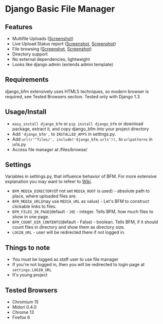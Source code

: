 Django Basic File Manager
=========================

Features
--------

* Multifile Uploads ([Screenshot](https://github.com/simukis/django-bfm/raw/master/screenshots/Open%20Files.png))
* Live Upload Status report ([Screenshot](https://github.com/simukis/django-bfm/raw/master/screenshots/Upload2.gif), [Screenshot](https://github.com/simukis/django-bfm/raw/master/screenshots/Upload.gif))
* File browsing ([Screenshot](https://github.com/simukis/django-bfm/raw/master/screenshots/Basic%20File%20Manager%20-%20Browse.png), [Screenshot](https://github.com/simukis/django-bfm/raw/master/screenshots/Basic%20File%20Manager%20-%20Browse%20Directory.png))
* Directory support
* No external dependencies, lightweight
* Looks like django admin (extends admin template)

Requirements
------------

django_bfm extensively uses HTML5 techniques, so modern browser is required, see Tested Browsers section.
Tested only with Django 1.3.

Usage/Install
-------------

* `easy_install django_bfm` or `pip install django_bfm` or download package, extract it, and copy django_bfm into your project directory
* Add `'django_bfm',` to `INSTALLED_APPS` in settings.py.
* Add `url(r'^files/', include('django_bfm.urls')),` to `urlpatterns` in urls.py
* Access file manager at /files/browse/

Settings
--------

Variables in settings.py, that influence behavior of BFM. For more extensive explanation you may want to refeer to [Wiki](https://github.com/simukis/django-bfm/wiki/Settings).

* `BFM_MEDIA_DIRECTORY`(if not set `MEDIA_ROOT` is used) - absolute path to place, where uploaded files are.
* `BFM_MEDIA_URL`(may use `MEDIA_URL` as value) - Let's BFM to construct clickable links to files.
* `BFM_FILES_IN_PAGE`(default - `20`) - integer. Tells BFM, how much files to show in one page.
* `BFM_COUNT_DIR_CONTENTS`(default - False) - boolean. Tells BFM, if it should count files in directory and show them as directory size.
* `LOGIN_URL` - user will be redirected there if not logged in.

Things to note
--------------

* You must be logged as staff user to use file manager
* If you're not logged in, then you will be redirected to login page at `settings.LOGIN_URL`
* It's young project

Tested Browsers
-------------------------------

* Chromium 15
* Midori 0.4.0
* Chrome 13
* Firefox 6
